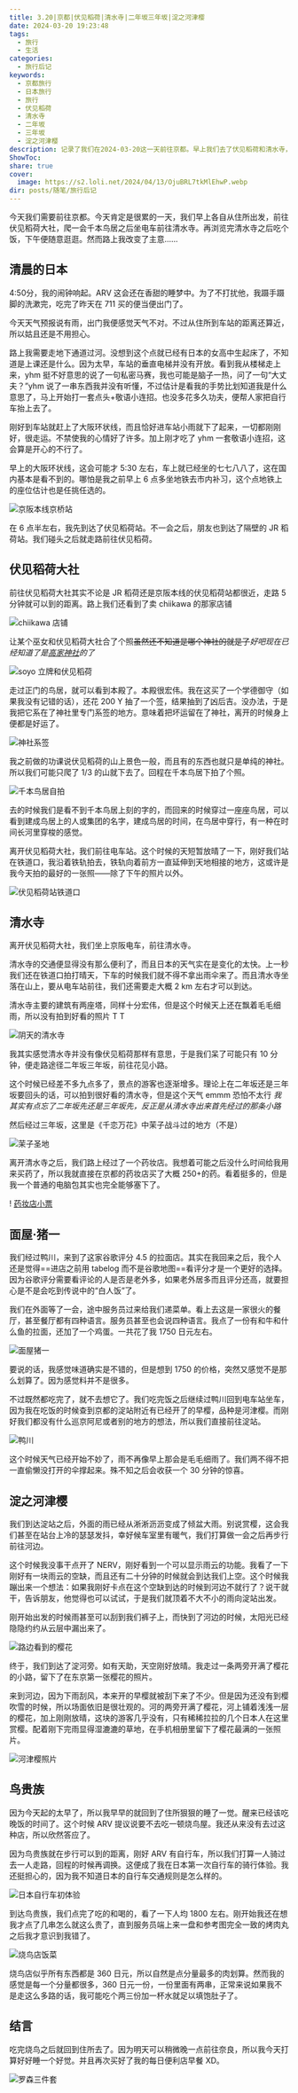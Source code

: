 ```yaml
---
title: 3.20|京都|伏见稻荷|清水寺|二年坂三年坂|淀之河津樱
date: 2024-03-20 19:23:48
tags:
  - 旅行
  - 生活
categories:
  - 旅行后记
keywords:
  - 京都旅行
  - 日本旅行
  - 旅行
  - 伏见稻荷
  - 清水寺
  - 二年坂
  - 三年坂
  - 淀之河津樱
description: 记录了我们在2024-03-20这一天前往京都。早上我们去了伏见稻荷和清水寺，下午我们在淀站等雨停，看到了很好看的樱花。晚上去吃了鸟贵族。
ShowToc: 
share: true
cover:
  image: https://s2.loli.net/2024/04/13/OjuBRL7tkMlEhwP.webp
dir: posts/随笔/旅行后记
---
```


今天我们需要前往京都。今天肯定是很累的一天，我们早上各自从住所出发，前往伏见稻荷大社，爬一会千本鸟居之后坐电车前往清水寺。再浏览完清水寺之后吃个饭，下午便随意逛逛。然而路上我改变了主意……

## 清晨的日本

4:50分，我的闹钟响起。ARV 这会还在香甜的睡梦中。为了不打扰他，我蹑手蹑脚的洗漱完，吃完了昨天在 711 买的便当便出门了。

今天天气预报说有雨，出门我便感觉天气不对。不过从住所到车站的距离还算近，所以姑且还是不用担心。

路上我需要走地下通道过河。没想到这个点就已经有日本的女高中生起床了，不知道是上课还是什么。因为太早，车站的垂直电梯并没有开放。看到我从楼梯走上来，yhm 挺不好意思的说了一句私密马赛，我也可能是脑子一热，问了一句“大丈夫？”yhm 说了一串东西我并没有听懂，不过估计是看我的手势比划知道我是什么意思了，马上开始打一套点头+敬语小连招。也没多花多久功夫，便帮人家把自行车抬上去了。

刚好到车站就赶上了大阪环状线，而且恰好进车站小雨就下了起来，一切都刚刚好，很走运。不禁使我的心情好了许多。加上刚才吃了 yhm 一套敬语小连招，这会算是开心的不行了。

早上的大阪环状线，这会可能才 5:30 左右，车上就已经坐的七七八八了，这在国内基本是看不到的。哪怕是我之前早上 6 点多坐地铁去市内补习，这个点地铁上的座位估计也是任挑任选的。

![京阪本线京桥站](https://s2.loli.net/2024/04/09/9rhYKFHW8OySQBa.jpg)

在 6 点半左右，我先到达了伏见稻荷站。不一会之后，朋友也到达了隔壁的 JR 稻荷站。我们碰头之后就走路前往伏见稻荷。

## 伏见稻荷大社

前往伏见稻荷大社其实不论是 JR 稻荷还是京阪本线的伏见稻荷站都很近，走路 5 分钟就可以到的距离。路上我们还看到了卖 chiikawa 的那家店铺

![chiikawa 店铺](https://s2.loli.net/2024/04/09/8DBJeEAaRCIsm2U.jpg)

让某个巫女和伏见稻荷大社合了个照~~虽然还不知道是哪个神社的就是了~~*好吧现在已经知道了是[高家神社](https://takabejinja.com/)的了*

![soyo 立牌和伏见稻荷](https://s2.loli.net/2024/04/09/tkX84BjivMARrC3.jpg)

走过正门的鸟居，就可以看到本殿了。本殿很宏伟。我在这买了一个学德御守（如果我没有记错的话），还花 200 Y 抽了一个签，结果抽到了凶后吉。没办法，于是我把它系在了神社里专门系签的地方。意味着把坏运留在了神社，离开的时候身上便都是好运了。

![神社系签](https://s2.loli.net/2024/04/09/hPU2rTtKORAXZvY.jpg)

我之前做的功课说伏见稻荷的山上景色一般，而且有的东西也就只是单纯的神社。所以我们可能只爬了 1/3 的山就下去了。回程在千本鸟居下拍了个照。

![千本鸟居自拍](https://s2.loli.net/2024/04/09/gdu9H4arGVxMwiD.jpg)

去的时候我们是看不到千本鸟居上刻的字的，而回来的时候穿过一座座鸟居，可以看到建成鸟居上的人或集团的名字，建成鸟居的时间，在鸟居中穿行，有一种在时间长河里穿梭的感觉。

离开伏见稻荷大社，我们前往电车站。这个时候的天短暂放晴了一下，刚好我们站在铁道口，我沿着铁轨拍去，铁轨向着前方一直延伸到天地相接的地方，这或许是我今天拍的最好的一张照——除了下午的照片以外。

![伏见稻荷站铁道口](https://s2.loli.net/2024/04/09/NQiAgIvyMf9HlYU.jpg)

## 清水寺

离开伏见稻荷大社，我们坐上京阪电车，前往清水寺。

清水寺的交通便显得没有那么便利了，而且日本的天气实在是变化的太快。上一秒我们还在铁道口拍打晴天，下车的时候我们就不得不拿出雨伞来了。而且清水寺坐落在山上，要从电车站前往，我们还需要走大概 2 km 左右才可以到达。

清水寺主要的建筑有两座塔，同样十分宏伟，但是这个时候天上还在飘着毛毛细雨，所以没有拍到好看的照片 T T

![阴天的清水寺](https://s2.loli.net/2024/04/09/beCkn5VPmBfAZx7.jpg)

我其实感觉清水寺并没有像伏见稻荷那样有意思，于是我们呆了可能只有 10 分钟，便走路途径二年坂三年坂，前往花见小路。

这个时候已经差不多九点多了，景点的游客也逐渐增多。理论上在二年坂还是三年坂要回头的话，可以拍到很好看的清水寺，但是这个天气 emmm 恐怕不太行 *我其实有点忘了二年坂先还是三年坂先，反正是从清水寺出来首先经过的那条小路*

然后经过三年坂，这里是《千恋万花》中茉子战斗过的地方（不是）

![茉子圣地](https://s2.loli.net/2024/04/09/p2uHABnliF5CYkG.jpg)

离开清水寺之后，我们路上经过了一个药妆店。我想着可能之后没什么时间给我用来买药了，所以我就直接在京都的药妆店买了大概 250+的药。看着挺多的，但是我一个普通的电脑包其实也完全能够塞下了。

! [药妆店小票](https://s2.loli.net/2024/04/09/TWjs34FlDoP6gnC.jpg)

## 面屋·猪一

我们经过鸭川，来到了这家谷歌评分 4.5 的拉面店。其实在我回来之后，我个人还是觉得==进店之前用 tabelog 而不是谷歌地图==看评分才是一个更好的选择。因为谷歌评分需要看评论的人是否是老外多，如果老外居多而且评分还高，就要担心是不是会吃到传说中的“白人饭”了。

我们在外面等了一会，途中服务员过来给我们递菜单。看上去这是一家很火的餐厅，甚至餐厅都有四种语言。服务员甚至也会说四种语言。我点了一份有和牛和什么鱼的拉面，还加了一个鸡蛋。一共花了我 1750 日元左右。

![面屋猪一](https://s2.loli.net/2024/04/09/DUdTfuq41tXEj7x.jpg)

要说的话，我感觉味道确实是不错的，但是想到 1750 的价格，突然又感觉不是那么划算了。因为感觉料并不是很多。

不过既然都吃完了，就不去想它了。我们吃完饭之后继续过鸭川回到电车站坐车，因为我在吃饭的时候查到京都的淀站附近有已经开了的早樱，品种是河津樱。而刚好我们都没有什么巡京阿尼或者别的地方的想法，所以我们直接前往淀站。

![鸭川](https://s2.loli.net/2024/04/09/WNduQoFkCjU6aI3.jpg)

这个时候天气已经开始不妙了，雨不再像早上那会是毛毛细雨了。我们两不得不把一直偷懒没打开的伞撑起来。殊不知之后会收获一个 30 分钟的惊喜。

## 淀之河津樱

我们到达淀站之后，外面的雨已经从淅淅沥沥变成了倾盆大雨。别说赏樱，这会我们甚至在站台上冷的瑟瑟发抖，幸好候车室里有暖气，我们打算做一会之后再步行前往河边。

这个时候我没事干点开了 NERV，刚好看到一个可以显示雨云的功能。我看了一下刚好有一块雨云的空缺，而且还有二十分钟的时候就会到达我们上空。这个时候我蹦出来一个想法：如果我刚好卡点在这个空缺到达的时候到河边不就行了？说干就干，告诉朋友，他觉得也可以试试，于是我们就顶着不大不小的雨向淀站出发。

刚开始出发的时候雨甚至可以刮到我们裤子上，而快到了河边的时候，太阳光已经隐隐约约从云层中漏出来了。

![路边看到的樱花](https://s2.loli.net/2024/04/09/wRn2EiPfLq93QIS.jpg)

终于，我们到达了淀河旁。如有天助，天空刚好放晴。我走过一条两旁开满了樱花的小路，留下了在东京第一张樱花的照片。

来到河边，因为下雨刮风，本来开的早樱就被刮下来了不少。但是因为还没有到樱吹雪的时候，所以场面依旧是很壮观的。河的两旁开满了樱花，河上铺着浅浅一层的樱花，加上刚刚放晴，这块的游客几乎没有，只有稀稀拉拉的几个日本人在这里赏樱。配着刚下完雨显得湿漉漉的草地，在手机相册里留下了樱花最满的一张照片。

![河津樱照片](https://s2.loli.net/2024/04/09/yY6kadn7OFr5Q81.jpg)

## 鸟贵族

因为今天起的太早了，所以我早早的就回到了住所狠狠的睡了一觉。醒来已经该吃晚饭的时间了。这个时候 ARV 提议说要不去吃一顿烧鸟屋。我还从来没有去过这种店，所以欣然答应了。

因为鸟贵族就在步行可以到的距离，刚好 ARV 有自行车，所以我们打算一人骑过去一人走路，回程的时候再调换。这便成了我在日本第一次自行车的骑行体验。我还挺担心的，因为我不知道日本的自行车交通规则是怎么样的。

![日本自行车初体验](https://s2.loli.net/2024/04/09/4lWtMhYnPw2SJU9.jpg)

到达鸟贵族，我们点完了吃的和喝的，看了一下人均 1800 左右。刚开始我还在想我才点了几串怎么就这么贵了，直到服务员端上来一盘和参考图完全一致的烤肉丸之后我才意识到我错了。

![烧鸟店饭菜](https://s2.loli.net/2024/04/09/O1G5DrutCpWaxsN.jpg)

烧鸟店似乎所有东西都是 360 日元，所以自然是点分量最多的肉划算。然而我的感觉是每一个分量都很多，360 日元一份，一份里面有两串，正常来说如果我不是走这么多路的话，我可能吃个两三份加一杯水就足以填饱肚子了。

## 结言

吃完烧鸟之后就回到住所去了。因为明天可以稍微晚一点前往奈良，所以我今天打算好好睡一个好觉。并且再次买好了我的每日便利店早餐 XD。

![罗森三件套](https://s2.loli.net/2024/04/09/TUrat5klw8PZ1im.jpg)